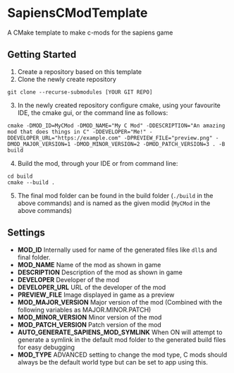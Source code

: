 # SapiensCModTemplate
A CMake template to make c-mods for the sapiens game 

## Getting Started

1. Create a repository based on this template
2. Clone the newly create repository 
```
git clone --recurse-submodules [YOUR GIT REPO]
```
3. In the newly created repository configure cmake, using your favourite IDE, the cmake gui, or the command line as follows:
```
cmake -DMOD_ID=MyCMod -DMOD_NAME="My C Mod" -DDESCRIPTION="An amazing mod that does things in C" -DDEVELOPER="Me!" -DDEVELOPER_URL="https://example.com" -DPREVIEW_FILE="preview.png" -DMOD_MAJOR_VERSION=1 -DMOD_MINOR_VERSION=2 -DMOD_PATCH_VERSION=3 . -B build
```
4. Build the mod, through your IDE or from command line:
```
cd build
cmake --build .
```
5. The final mod folder can be found in the build folder (`./build` in the above commands) and is named as the given modid (`MyCMod` in the above commands)

## Settings

- **MOD_ID** Internally used for name of the generated files like `dll`s and final folder.
- **MOD_NAME** Name of the mod as shown in game
- **DESCRIPTION** Description of the mod as shown in game
- **DEVELOPER** Developer of the mod
- **DEVELOPER_URL** URL of the developer of the mod
- **PREVIEW_FILE** Image displayed in game as a preview
- **MOD_MAJOR_VERSION** Major version of the mod (Combined with the following variables as MAJOR.MINOR.PATCH)
- **MOD_MINOR_VERSION** Minor version of the mod
- **MOD_PATCH_VERSION** Patch version of the mod
- **AUTO_GENERATE_SAPIENS_MOD_SYMLINK** When ON will attempt to generate a symlink in the default mod folder to the generated build files for easy debugging
- **MOD_TYPE** ADVANCED setting to change the mod type, C mods should always be the default world type but can be set to app using this.
